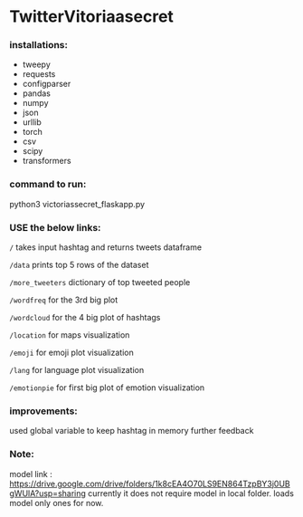 # TwitterVitoriaasecret


### installations:
- tweepy
- requests
- configparser
- pandas
- numpy 
- json
- urllib
- torch
- csv
- scipy
- transformers

### command to run:
python3 victoriassecret_flaskapp.py

### USE the below links:
```/```
takes input hashtag and returns tweets dataframe

```/data```
prints top 5 rows of the dataset

```/more_tweeters```
dictionary of top tweeted people

```/wordfreq```
for the 3rd big plot

```/wordcloud```
for the 4 big plot of hashtags

```/location``` 
for maps visualization


```/emoji```
for emoji plot visualization

```/lang```
for language plot visualization


```/emotionpie```
for first big plot of emotion visualization

### improvements:
used global variable to keep hashtag in memory
further feedback

### Note:
model link : https://drive.google.com/drive/folders/1k8cEA4O70LS9EN864TzpBY3j0UBgWUlA?usp=sharing
currently it does not require model in local folder.
loads model only ones for now. 
